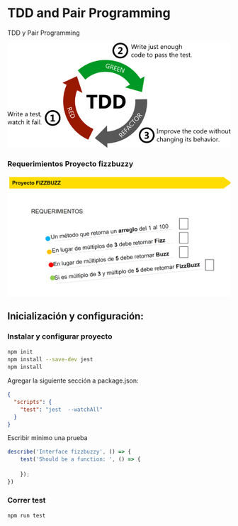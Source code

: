 # TDD and Pair Programming
TDD y Pair Programming


![Gráfico TDD rojo verde refactoreo](/docs/tdd-red-green-refactor.png)

### Requerimientos Proyecto fizzbuzzy
![Gráfico TDD rojo verde refactoreo](/docs/requirements-exercise.png)

## Inicialización y configuración:
### Instalar y configurar proyecto
```sh
npm init
npm install --save-dev jest
npm install
```

Agregar la siguiente sección a  package.json:

```json
{
  "scripts": {
    "test": "jest  --watchAll"
  }
}
```
Escribir mínimo una prueba
```js
describe('Interface fizzbuzzy', () => {
    test('Should be a function: ', () => {

    });
})
```
### Correr test
```sh
npm run test
```
